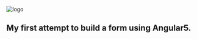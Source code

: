 ![logo](https://www.istudiotech.in/wp-content/uploads/2019/05/ANGULAR-JS-THE-FRONT-END-JAVASCRIPT-FRAMEWORK.jpg)
## My first attempt to build a form using Angular5.
